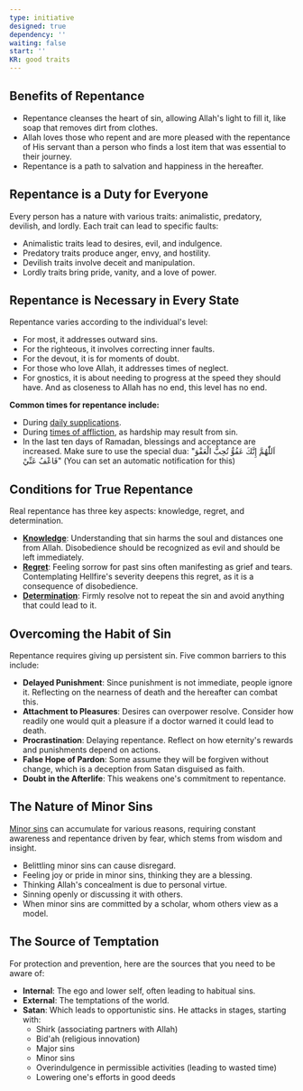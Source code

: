 ```yaml
---
type: initiative
designed: true
dependency: ''
waiting: false
start: ''
KR: good traits
---
```


## Benefits of Repentance

* Repentance cleanses the heart of sin, allowing Allah's light to fill it, like soap that removes dirt from clothes.
* Allah loves those who repent and are more pleased with the repentance of His servant than a person who finds a lost item that was essential to their journey.
* Repentance is a path to salvation and happiness in the hereafter.

## Repentance is a Duty for Everyone

Every person has a nature with various traits: animalistic, predatory, devilish, and lordly. Each trait can lead to specific faults:

  * Animalistic traits lead to desires, evil, and indulgence.
  * Predatory traits produce anger, envy, and hostility.
  * Devilish traits involve deceit and manipulation.
  * Lordly traits bring pride, vanity, and a love of power.

## Repentance is Necessary in Every State

Repentance varies according to the individual's level:

  * For most, it addresses outward sins.
  * For the righteous, it involves correcting inner faults.
  * For the devout, it is for moments of doubt.
  * For those who love Allah, it addresses times of neglect.
  * For gnostics, it is about needing to progress at the speed they should have. And as closeness to Allah has no end, this level has no end.

**Common times for repentance include:**
  * During [daily supplications](Processes/Say%20morning,%20evening%20and%20before%20sleeping%20supplications.md).
  * During [times of affliction](Processes/Attitude%20in%20affliction.md), as hardship may result from sin.
  * In the last ten days of Ramadan, blessings and acceptance are increased. Make sure to use the special dua: "اَللّٰهُمَّ إِنَّكَ عَفُوٌّ تُحِبُّ الْعَفْوَ فَاعْفُ عَنِّيْ" (You can set an automatic notification for this)

## Conditions for True Repentance

Real repentance has three key aspects: knowledge, regret, and determination.

  * [**Knowledge**](Processes/Stop%20yourself%20during%20sin.md): Understanding that sin harms the soul and distances one from Allah. Disobedience should be recognized as evil and should be left immediately.
  * [**Regret**](Processes/Regret%20and%20prevent%20after%20committing%20a%20sin.md): Feeling sorrow for past sins often manifesting as grief and tears. Contemplating Hellfire's severity deepens this regret, as it is a consequence of disobedience.
  * [**Determination**](Processes/Regret%20and%20prevent%20after%20committing%20a%20sin.md): Firmly resolve not to repeat the sin and avoid anything that could lead to it.

## Overcoming the Habit of Sin

Repentance requires giving up persistent sin. Five common barriers to this include:

  * **Delayed Punishment**: Since punishment is not immediate, people ignore it. Reflecting on the nearness of death and the hereafter can combat this.
  * **Attachment to Pleasures**: Desires can overpower resolve. Consider how readily one would quit a pleasure if a doctor warned it could lead to death.
  * **Procrastination**: Delaying repentance. Reflect on how eternity's rewards and punishments depend on actions.
  * **False Hope of Pardon**: Some assume they will be forgiven without change, which is a deception from Satan disguised as faith.
  * **Doubt in the Afterlife**: This weakens one's commitment to repentance.

## The Nature of Minor Sins

[Minor sins](Processes/Conceal%20your%20sins.md) can accumulate for various reasons, requiring constant awareness and repentance driven by fear, which stems from wisdom and insight.

  * Belittling minor sins can cause disregard.
  * Feeling joy or pride in minor sins, thinking they are a blessing.
  * Thinking Allah's concealment is due to personal virtue.
  * Sinning openly or discussing it with others.
  * When minor sins are committed by a scholar, whom others view as a model.

## The Source of Temptation

For protection and prevention, here are the sources that you need to be aware of:

  * **Internal**: The ego and lower self, often leading to habitual sins.
  * **External**: The temptations of the world.
  * **Satan**: Which leads to opportunistic sins. He attacks in stages, starting with:
	* Shirk (associating partners with Allah)
	* Bid'ah (religious innovation)
	* Major sins
	* Minor sins
	* Overindulgence in permissible activities (leading to wasted time)
	* Lowering one's efforts in good deeds
